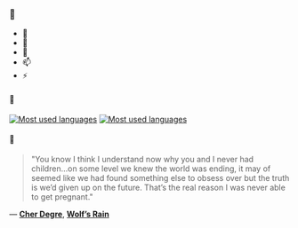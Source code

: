 ### 👋

- 🔭
- 🌱
- 💬
- 📫
- ⚡

#### 🧏

[![Most used languages](https://github-readme-stats-aynah.vercel.app/api/top-langs/?username=aynh&theme=solarized-dark&langs_count=6&layout=compact&hide_title=true)](https://github.com/anuraghazra/github-readme-stats#gh-dark-mode-only)
[![Most used languages](https://github-readme-stats-aynah.vercel.app/api/top-langs/?username=aynh&theme=solarized-light&langs_count=6&layout=compact&hide_title=true)](https://github.com/anuraghazra/github-readme-stats#gh-light-mode-only)

#### 💬

> "You know I think I understand now why you and I never had children…on some level we knew the world was ending, it may of seemed like we had found something else to obsess over but the truth is we’d given up on the future. That’s the real reason I was never able to get pregnant."

&mdash; [**Cher Degre**](https://myanimelist.net/character.php?q=Cher%20Degre&cat=character), [**Wolf’s Rain**](https://myanimelist.net/search/all?q=Wolf%E2%80%99s%20Rain&cat=all)
